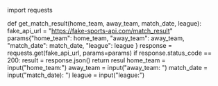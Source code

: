 import requests

 def get_match_result(home_team, away_team, match_date, league):
    fake_api_url = "https://fake-sports-api.com/match_result"
    params{"home_team": home_team,
        "away_team": away_team,
        "match_date": match_date,
        "league": league }
        response = requests.get(fake_api_url, params=params)
    if response.status_code == 200:
        result = response.json()
        return resul
       home_team = input("home_team:")
away_team = input("away_team: ")
match_date = input("match_date): ")
league = input("league:")



